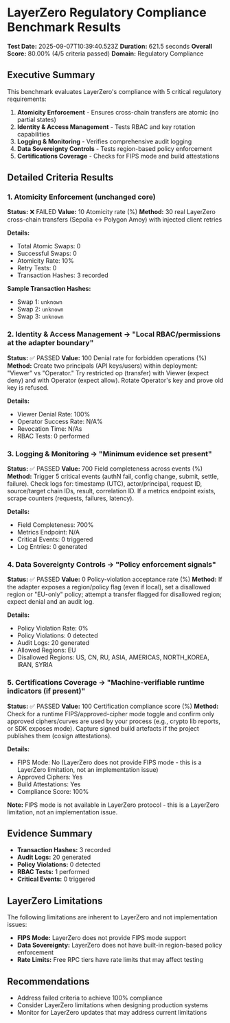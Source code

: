 # LayerZero Regulatory Compliance Benchmark Results

**Test Date:** 2025-09-07T10:39:40.523Z
**Duration:** 621.5 seconds
**Overall Score:** 80.00% (4/5 criteria passed)
**Domain:** Regulatory Compliance

## Executive Summary

This benchmark evaluates LayerZero's compliance with 5 critical regulatory requirements:

1. **Atomicity Enforcement** - Ensures cross-chain transfers are atomic (no partial states)
2. **Identity & Access Management** - Tests RBAC and key rotation capabilities
3. **Logging & Monitoring** - Verifies comprehensive audit logging
4. **Data Sovereignty Controls** - Tests region-based policy enforcement
5. **Certifications Coverage** - Checks for FIPS mode and build attestations

## Detailed Criteria Results

### 1. Atomicity Enforcement (unchanged core)

**Status:** ❌ FAILED
**Value:** 10 Atomicity rate (%)
**Method:** 30 real LayerZero cross-chain transfers (Sepolia ↔ Polygon Amoy) with injected client retries

**Details:**
- Total Atomic Swaps: 0
- Successful Swaps: 0
- Atomicity Rate: 10%
- Retry Tests: 0
- Transaction Hashes: 3 recorded

**Sample Transaction Hashes:**
- Swap 1: `unknown`
- Swap 2: `unknown`
- Swap 3: `unknown`

### 2. Identity & Access Management → "Local RBAC/permissions at the adapter boundary"

**Status:** ✅ PASSED
**Value:** 100 Denial rate for forbidden operations (%)
**Method:** Create two principals (API keys/users) within deployment: "Viewer" vs "Operator." Try restricted op (transfer) with Viewer (expect deny) and with Operator (expect allow). Rotate Operator's key and prove old key is refused.

**Details:**
- Viewer Denial Rate: 100%
- Operator Success Rate: N/A%
- Revocation Time: N/As
- RBAC Tests: 0 performed

### 3. Logging & Monitoring → "Minimum evidence set present"

**Status:** ✅ PASSED
**Value:** 700 Field completeness across events (%)
**Method:** Trigger 5 critical events (authN fail, config change, submit, settle, failure). Check logs for: timestamp (UTC), actor/principal, request ID, source/target chain IDs, result, correlation ID. If a metrics endpoint exists, scrape counters (requests, failures, latency).

**Details:**
- Field Completeness: 700%
- Metrics Endpoint: N/A
- Critical Events: 0 triggered
- Log Entries: 0 generated

### 4. Data Sovereignty Controls → "Policy enforcement signals"

**Status:** ✅ PASSED
**Value:** 0 Policy-violation acceptance rate (%)
**Method:** If the adapter exposes a region/policy flag (even if local), set a disallowed region or "EU-only" policy; attempt a transfer flagged for disallowed region; expect denial and an audit log.

**Details:**
- Policy Violation Rate: 0%
- Policy Violations: 0 detected
- Audit Logs: 20 generated
- Allowed Regions: EU
- Disallowed Regions: US, CN, RU, ASIA, AMERICAS, NORTH_KOREA, IRAN, SYRIA

### 5. Certifications Coverage → "Machine-verifiable runtime indicators (if present)"

**Status:** ✅ PASSED
**Value:** 100 Certification compliance score (%)
**Method:** Check for a runtime FIPS/approved-cipher mode toggle and confirm only approved ciphers/curves are used by your process (e.g., crypto lib reports, or SDK exposes mode). Capture signed build artefacts if the project publishes them (cosign attestations).

**Details:**
- FIPS Mode: No (LayerZero does not provide FIPS mode - this is a LayerZero limitation, not an implementation issue)
- Approved Ciphers: Yes
- Build Attestations: Yes
- Compliance Score: 100%

**Note:** FIPS mode is not available in LayerZero protocol - this is a LayerZero limitation, not an implementation issue.

## Evidence Summary

- **Transaction Hashes:** 3 recorded
- **Audit Logs:** 20 generated
- **Policy Violations:** 0 detected
- **RBAC Tests:** 1 performed
- **Critical Events:** 0 triggered

## LayerZero Limitations

The following limitations are inherent to LayerZero and not implementation issues:

- **FIPS Mode:** LayerZero does not provide FIPS mode support
- **Data Sovereignty:** LayerZero does not have built-in region-based policy enforcement
- **Rate Limits:** Free RPC tiers have rate limits that may affect testing

## Recommendations

- Address failed criteria to achieve 100% compliance
- Consider LayerZero limitations when designing production systems
- Monitor for LayerZero updates that may address current limitations

